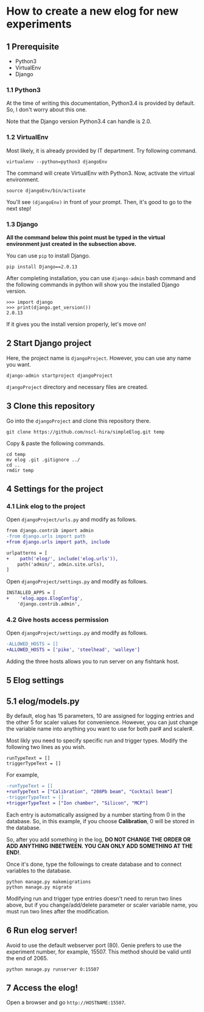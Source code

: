 # How to create a new elog for  new experiments

## 1 Prerequisite

- Python3
- VirtualEnv
- Django

### 1.1 Python3

At the time of writing this documentation, Python3.4 is provided by default. So, I don't worry about this one.

Note that the Django version Python3.4 can handle is 2.0.

### 1.2 VirtualEnv

Most likely, it is already provided by IT department. Try following command.

`virtualenv --python=python3 djangoEnv`

The command will create VirtualEnv with Python3. Now, activate the virtual environment.

`source djangoEnv/bin/activate`

You'll see `(djangoEnv)` in front of your prompt. Then, it's good to go to the next step!

### 1.3 Django

**All the command below this point must be typed in the virtual environment just created in the subsection above.**

You can use `pip` to install Django.

`pip install Django==2.0.13`

After completing installation, you can use `django-admin` bash command and the following commands in python will show you the installed Django version.

```
>>> import django
>>> print(django.get_version())
2.0.13
```

If it gives you the install version properly, let's move on!

## 2 Start Django project

Here, the project name is `djangoProject`. However, you can use any name you want.

`django-admin startproject djangoProject`

`djangoProject` directory and necessary files are created.

## 3 Clone this repository

Go into the `djangoProject` and clone this repository there.

`git clone https://github.com/nscl-hira/simpleElog.git temp`

Copy & paste the following commands.

```
cd temp
mv elog .git .gitignore ../
cd ..
rmdir temp
```

## 4 Settings for the project

### 4.1 Link elog to the project

Open `djangoProject/urls.py` and modify as follows.

```diff
from django.contrib import admin
-from django.urls import path
+from django.urls import path, include

urlpatterns = [
+    path('elog/', include('elog.urls')),
    path('admin/', admin.site.urls),
]
```

Open `djangoProject/settings.py` and modify as follows.

```diff
INSTALLED_APPS = [
+    'elog.apps.ElogConfig',  
    'django.contrib.admin',  
```

### 4.2 Give hosts access permission

Open `djangoProject/settings.py` and modify as follows.

```diff
-ALLOWED_HOSTS = []
+ALLOWED_HOSTS = ['pike', 'steelhead', 'walleye']
```

Adding the three hosts allows you to run server on any fishtank host.

## 5 Elog settings

## 5.1 elog/models.py

By default, elog has 15 parameters, 10 are assigned for logging entries and the other 5 for scaler values for convenience. However, you can just change the variable name into anything you want to use for both par# and scaler#.

Most likly you need to specify specific run and trigger types. Modify the following two lines as you wish.

```
runTypeText = []
triggerTypeText = []
```

For example,

```diff
-runTypeText = []
+runTypeText = ["Calibration", "208Pb beam", "Cocktail beam"]
-triggerTypeText = []
+triggerTypeText = ["Ion chamber", "Silicon", "MCP"]
```

Each entry is automatically assigned by a number starting from 0 in the database. So, in this example, if you choose **Calibration**, 0 will be stored in the database.

So, after you add something in the log, **DO NOT CHANGE THE ORDER OR ADD ANYTHING INBETWEEN. YOU CAN ONLY ADD SOMETHING AT THE END!**.

Once it's done, type the followings to create database and to connect variables to the database.

```
python manage.py makemigrations
python manage.py migrate
```

Modifying run and trigger type entries doesn't need to rerun two lines above, but if you change/add/delete parameter or scaler variable name, you must run two lines after the modification.

## 6 Run elog server!

Avoid to use the default webserver port (80). Genie prefers to use the experiment number, for example, 15507. This method should be valid until the end of 2065.

`python manage.py runserver 0:15507`

## 7 Access the elog!

Open a browser and go `http://HOSTNAME:15507`.
